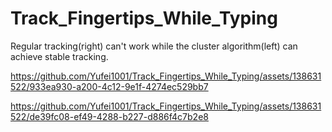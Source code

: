 # Track_Fingertips_While_Typing
Regular tracking(right) can't work while the cluster algorithm(left) can achieve stable tracking.

https://github.com/Yufei1001/Track_Fingertips_While_Typing/assets/138631522/933ea930-a200-4c12-9e1f-4274ec529bb7

https://github.com/Yufei1001/Track_Fingertips_While_Typing/assets/138631522/de39fc08-ef49-4288-b227-d886f4c7b2e8
